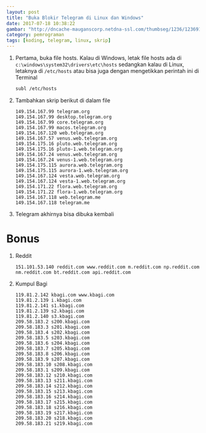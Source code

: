```yaml
---
layout: post
title: "Buka Blokir Telegram di Linux dan Windows"
date: 2017-07-18 10:38:22
gambar: "http://dncache-mauganscorp.netdna-ssl.com/thumbseg/1236/1236914-bigthumbnail.jpg"
category: pemrograman
tags: [koding, telegram, linux, skrip]
---
```


1. Pertama, buka file hosts. Kalau di Windows, letak file hosts ada di `c:\windows\system32\drivers\etc\hosts` sedangkan kalau di Linux, letaknya di `/etc/hosts` atau bisa juga dengan mengetikkan perintah ini di Terminal

    ```bash
    subl /etc/hosts
    ```

2. Tambahkan skrip berikut di dalam file

    ```
    149.154.167.99 telegram.org
    149.154.167.99 desktop.telegram.org
    149.154.167.99 core.telegram.org
    149.154.167.99 macos.telegram.org
    149.154.167.120 web.telegram.org
    149.154.167.57 venus.web.telegram.org
    149.154.175.16 pluto.web.telegram.org
    149.154.175.16 pluto-1.web.telegram.org
    149.154.167.24 venus.web.telegram.org
    149.154.167.24 venus-1.web.telegram.org
    149.154.175.115 aurora.web.telegram.org
    149.154.175.115 aurora-1.web.telegram.org
    149.154.167.124 vesta.web.telegram.org
    149.154.167.124 vesta-1.web.telegram.org
    149.154.171.22 flora.web.telegram.org
    149.154.171.22 flora-1.web.telegram.org
    149.154.167.118 web.telegram.me
    149.154.167.118 telegram.me
    ```

3. Telegram akhirnya bisa dibuka kembali

# Bonus

1. Reddit

    ```
    151.101.53.140 reddit.com www.reddit.com m.reddit.com np.reddit.com nm.reddit.com bt.reddit.com api.reddit.com
    ```

2. Kumpul Bagi

    ```
    119.81.2.142 kbagi.com www.kbagi.com
    119.81.2.139 i.kbagi.com
    119.81.2.141 s1.kbagi.com
    119.81.2.139 s2.kbagi.com
    119.81.2.140 s3.kbagi.com
    209.58.183.2 s200.kbagi.com
    209.58.183.3 s201.kbagi.com
    209.58.183.4 s202.kbagi.com
    209.58.183.5 s203.kbagi.com
    209.58.183.6 s204.kbagi.com
    209.58.183.7 s205.kbagi.com
    209.58.183.8 s206.kbagi.com
    209.58.183.9 s207.kbagi.com
    209.58.183.10 s208.kbagi.com
    209.58.183.1 s209.kbagi.com
    209.58.183.12 s210.kbagi.com
    209.58.183.13 s211.kbagi.com
    209.58.183.14 s212.kbagi.com
    209.58.183.15 s213.kbagi.com
    209.58.183.16 s214.kbagi.com
    209.58.183.17 s215.kbagi.com
    209.58.183.18 s216.kbagi.com
    209.58.183.19 s217.kbagi.com
    209.58.183.20 s218.kbagi.com
    209.58.183.21 s219.kbagi.com
    ```